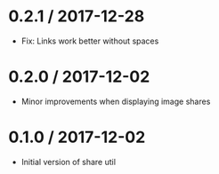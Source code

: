 # 0.2.1 / 2017-12-28

  * Fix: Links work better without spaces

# 0.2.0 / 2017-12-02

  * Minor improvements when displaying image shares

# 0.1.0 / 2017-12-02

  * Initial version of share util